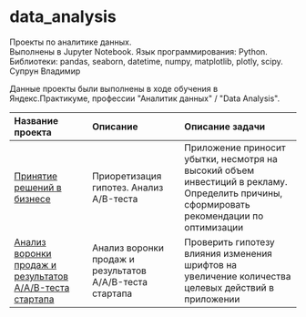 # data_analysis
Проекты по аналитике данных. <br>
Выполнены в Jupyter Notebook. Язык программирования: Python. <br>
Библиотеки: pandas, seaborn, datetime, numpy, matplotlib, plotly, scipy.<br>
Супрун Владимир

Данные проекты были выполнены в ходе обучения в Яндекс.Практикуме, профессии "Аналитик данных" / "Data Analysis".

| Название проекта | Описание | Описание задачи | 
| :---------------------- | :---------------------- | :---------------------- |
| [Принятие решений в бизнесе](https://github.com/vindsa/data_analysis/tree/main/ab_tests) | Приоретизация гипотез. Анализ A/B-теста | Приложение приносит убытки, несмотря на высокий объем инвестиций в рекламу. Определить причины, сформировать рекомендации по оптимизации
| [Анализ воронки продаж и результатов А/A/B-теста стартапа](https://github.com/vindsa/data_analysis/tree/main/funnel_aab_test) | Анализ воронки продаж и результатов А/A/B-теста стартапа | Проверить гипотезу влияния изменения шрифтов на увеличение количества целевых действий в приложении



